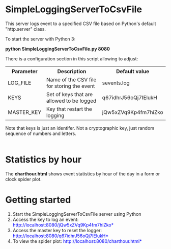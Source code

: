 # SimpleLoggingServerToCsvFile

This server logs event to a specified CSV file based on Python's default "http.server" class.

To start the server with Python 3:

<b>python SimpleLoggingServerToCsvFile.py 8080 </b>

There is a configuration section in this script allowing to adjust:

<table>
<tr><th>Parameter</th><th>Description</th><th>Default value</th?</tr>
<tr><td>LOG_FILE</td><td>Name of the CSV file for storing the event</td><td>sevents.log</td></tr>
<tr><td>KEYS</td><td>Set of keys that are allowed to be logged</td><td>q67idhrJ56oQj7IElukH</td></tr>
<tr><td>MASTER_KEY</td><td>Key that restart the logging</td><td>jQw5xZVq9Kp4fm7hiZko</td></tr>
</table>


Note that keys is just an identifer. Not a cryptographic key, just random sequence of numbers and letters. <br><br>

<b>Statistics by hour</b><br>
======
The <b>charthour.html</b> shows event statistics by hour of the day in a form or clock spider plot.

<b>Getting started</b><br>
======
<ol>
<li>Start the SimpleLoggingServerToCsvFile server using Python</li>
<li>Access the key to log an event:   <span style="color:blue">http://localhost:8080/jQw5xZVq9Kp4fm7hiZko*</span></li>
<li>Access the master key to reset the logger:   <span style="color:blue">http://localhost:8080/q67idhrJ56oQj7IElukH*</span></li>
<li>To view the spider plot:   <span style="color:blue">http://localhost:8080/charthour.html*</span></li>
</ol>
 